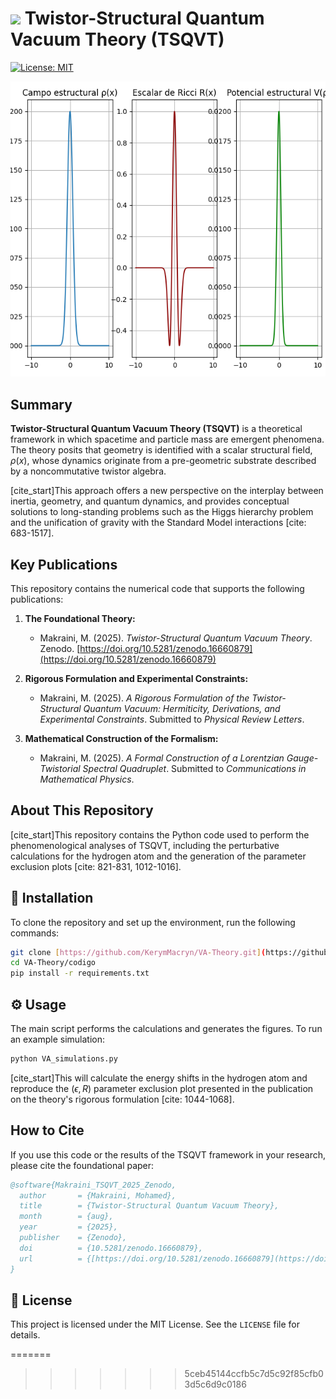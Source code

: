 
# <img src="figuras/va_icon.png" width="30"> Twistor-Structural Quantum Vacuum Theory (TSQVT)

[![License: MIT](https://img.shields.io/badge/License-MIT-yellow.svg)](https://opensource.org/licenses/MIT)

![Higgs-VA Simulation](figuras/Figure_1.png)

## Summary

**Twistor-Structural Quantum Vacuum Theory (TSQVT)** is a theoretical framework in which spacetime and particle mass are emergent phenomena. The theory posits that geometry is identified with a scalar structural field, $\rho(x)$, whose dynamics originate from a pre-geometric substrate described by a noncommutative twistor algebra.

[cite_start]This approach offers a new perspective on the interplay between inertia, geometry, and quantum dynamics, and provides conceptual solutions to long-standing problems such as the Higgs hierarchy problem and the unification of gravity with the Standard Model interactions [cite: 683-1517].

## Key Publications

This repository contains the numerical code that supports the following publications:

1.  **The Foundational Theory:**
    * Makraini, M. (2025). *Twistor-Structural Quantum Vacuum Theory*. Zenodo. [https://doi.org/10.5281/zenodo.16660879](https://doi.org/10.5281/zenodo.16660879)

2.  **Rigorous Formulation and Experimental Constraints:**
    * Makraini, M. (2025). *A Rigorous Formulation of the Twistor-Structural Quantum Vacuum: Hermiticity, Derivations, and Experimental Constraints*. Submitted to *Physical Review Letters*.

3.  **Mathematical Construction of the Formalism:**
    * Makraini, M. (2025). *A Formal Construction of a Lorentzian Gauge-Twistorial Spectral Quadruplet*. Submitted to *Communications in Mathematical Physics*.

## About This Repository

[cite_start]This repository contains the Python code used to perform the phenomenological analyses of TSQVT, including the perturbative calculations for the hydrogen atom and the generation of the parameter exclusion plots [cite: 821-831, 1012-1016].

## 🚀 Installation

To clone the repository and set up the environment, run the following commands:

```bash
git clone [https://github.com/KerymMacryn/VA-Theory.git](https://github.com/KerymMacryn/VA-Theory.git)
cd VA-Theory/codigo
pip install -r requirements.txt
```

## ⚙️ Usage

The main script performs the calculations and generates the figures. To run an example simulation:

```bash
python VA_simulations.py
```

[cite_start]This will calculate the energy shifts in the hydrogen atom and reproduce the $(\epsilon, R)$ parameter exclusion plot presented in the publication on the theory's rigorous formulation [cite: 1044-1068].

## How to Cite

If you use this code or the results of the TSQVT framework in your research, please cite the foundational paper:

```bibtex
@software{Makraini_TSQVT_2025_Zenodo,
  author       = {Makraini, Mohamed},
  title        = {Twistor-Structural Quantum Vacuum Theory},
  month        = {aug},
  year         = {2025},
  publisher    = {Zenodo},
  doi          = {10.5281/zenodo.16660879},
  url          = {[https://doi.org/10.5281/zenodo.16660879](https://doi.org/10.5281/zenodo.16660879)}
}
```

## 📜 License

This project is licensed under the MIT License. See the `LICENSE` file for details.

=======
>>>>>>> 5ceb45144ccfb5c7d5c92f85cfb03d5c6d9c0186
